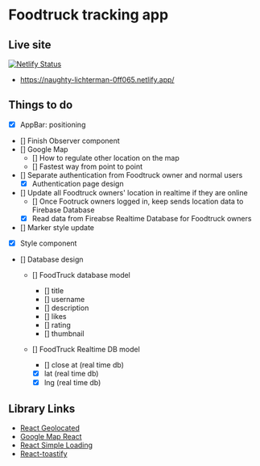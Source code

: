 # Foodtruck tracking app
## Live site

[![Netlify Status](https://api.netlify.com/api/v1/badges/7920784f-5040-4958-87df-814b5e044fbe/deploy-status)](https://app.netlify.com/sites/tender-neumann-832fd1/deploys)

- https://naughty-lichterman-0ff065.netlify.app/

## Things to do

- [X] AppBar: positioning
- [] Finish Observer component
- [] Google Map
  - [] How to regulate other location on the map
  - [] Fastest way from point to point
- [] Separate authentication from Foodtruck owner and normal users
  - [x] Authentication page design
- [] Update all Foodtruck owners' location in realtime if they are online
  - [] Once Footruck owners logged in, keep sends location data to Firebase Database
  - [X] Read data from Fireabse Realtime Database for Foodtruck owners
- [] Marker style update
- [X] Style component
- [] Database design
  - [] FoodTruck database model
    - [] title 
    - [] username
    - [] description
    - [] likes
    - [] rating
    - [] thumbnail

  - [] FoodTruck Realtime DB model
    - [] close at (real time db)
    - [X] lat (real time db)
    - [X] lng (real time db)

## Library Links

- [React Geolocated](https://www.npmjs.com/package/react-geolocated)
- [Google Map React](https://www.npmjs.com/package/google-map-react)
- [React Simple Loading](https://www.npmjs.com/package/react-simple-loading)
- [React-toastify](https://fkhadra.github.io/react-toastify/introduction/)

